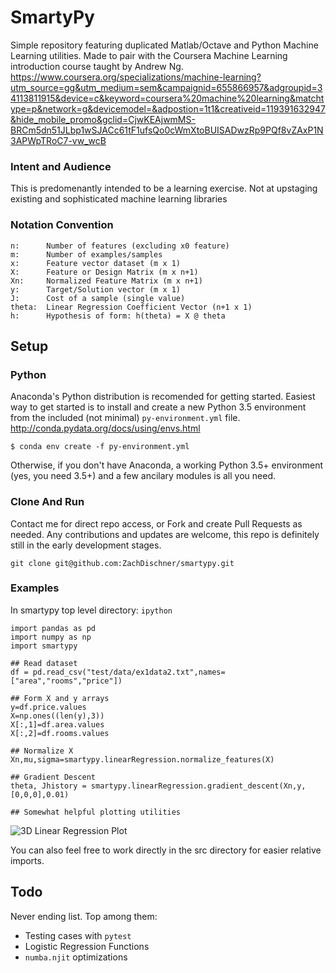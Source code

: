 
# SmartyPy
Simple repository featuring duplicated Matlab/Octave and Python Machine Learning utilities. Made to pair with the Coursera Machine Learning introduction course taught by Andrew Ng.
https://www.coursera.org/specializations/machine-learning?utm_source=gg&utm_medium=sem&campaignid=655866957&adgroupid=34113811915&device=c&keyword=coursera%20machine%20learning&matchtype=p&network=g&devicemodel=&adpostion=1t1&creativeid=119391632947&hide_mobile_promo&gclid=CjwKEAjwmMS-BRCm5dn51JLbp1wSJACc61tF1ufsQo0cWmXtoBUISADwzRp9PQf8vZAxP1N3APWpTRoC7-vw_wcB

### Intent and Audience
This is predomenantly intended to be a learning exercise. Not at upstaging existing and sophisticated machine learning libraries

### Notation Convention
    n:      Number of features (excluding x0 feature)
    m:      Number of examples/samples
    x:      Feature vector dataset (m x 1)
    X:      Feature or Design Matrix (m x n+1)
    Xn:     Normalized Feature Matrix (m x n+1)
    y:      Target/Solution vector (m x 1)
    J:      Cost of a sample (single value)
    theta:  Linear Regression Coefficient Vector (n+1 x 1)
    h:      Hypothesis of form: h(theta) = X @ theta

## Setup

### Python
Anaconda's Python distribution is recomended for getting started. Easiest way to get started is to install and create a new Python 3.5 environment from the included (not minimal) `py-environment.yml` file. 
http://conda.pydata.org/docs/using/envs.html

```
$ conda env create -f py-environment.yml
```
Otherwise, if you don't have Anaconda, a working Python 3.5+ environment (yes, you need 3.5+) and a few ancilary modules is all you need. 

### Clone And Run
Contact me for direct repo access, or Fork and create Pull Requests as needed. Any contributions and updates are welcome, this repo is definitely still in the early development stages. 
```
git clone git@github.com:ZachDischner/smartypy.git
```

### Examples
In smartypy top level directory: `ipython`
```
import pandas as pd
import numpy as np
import smartypy

## Read dataset
df = pd.read_csv("test/data/ex1data2.txt",names=["area","rooms","price"])

## Form X and y arrays
y=df.price.values
X=np.ones((len(y),3))
X[:,1]=df.area.values
X[:,2]=df.rooms.values

## Normalize X 
Xn,mu,sigma=smartypy.linearRegression.normalize_features(X)

## Gradient Descent
theta, Jhistory = smartypy.linearRegression.gradient_descent(Xn,y,[0,0,0],0.01)

## Somewhat helpful plotting utilities
```
![3D Linear Regression Plot](http://i.imgur.com/LrzZcv5.png)


You can also feel free to work directly in the src directory for easier relative imports.

## Todo
Never ending list. Top among them:

* Testing cases with `pytest` 
* Logistic Regression Functions
* `numba.njit` optimizations

        
